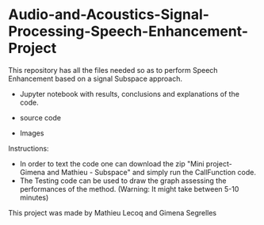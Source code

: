 # Audio-and-Acoustics-Signal-Processing-Speech-Enhancement-Project
This repository has all the files needed so as to perform Speech Enhancement based on a signal Subspace approach. 
- Jupyter notebook with results, conclusions and explanations of the code. 

- source code

- Images

Instructions:
- In order to text the code one can download the zip "Mini project- Gimena and Mathieu - Subspace" and simply run the CallFunction code.
- The Testing code can be used to draw the graph assessing the performances of the method. (Warning: It might take between 5-10 minutes) 

This project was made by Mathieu Lecoq and Gimena Segrelles

